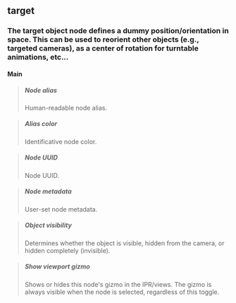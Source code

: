 ## **target**

### The target object node defines a dummy position/orientation in space. This can be used to reorient other objects (e.g., targeted cameras), as a center of rotation for turntable animations, etc...
#### Main

> ##### Node alias
> Human-readable node alias. 

> ##### Alias color
> Identificative node color. 

> ##### Node UUID
> Node UUID. 

> ##### Node metadata
> User-set node metadata. 

> ##### Object visibility
> Determines whether the object is visible, hidden from the camera, or hidden completely (invisible). 

> ##### Show viewport gizmo
> Shows or hides this node's gizmo in the IPR/views. The gizmo is always visible when the node is selected, regardless of this toggle. 

